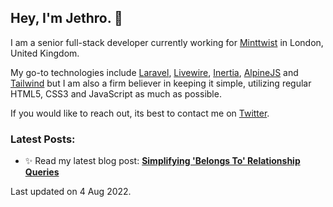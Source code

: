 ## Hey, I'm Jethro. 👋

I am a senior full-stack developer currently working for [Minttwist](https://www.minttwist.com/) in London, United Kingdom. 

My go-to technologies include [Laravel](https://laravel.com/), [Livewire](https://laravel-livewire.com/), [Inertia](https://inertiajs.com/), [AlpineJS](https://alpinejs.dev/) and [Tailwind](https://tailwindcss.com/) but I am also a firm believer in keeping it simple, utilizing regular HTML5, CSS3 and JavaScript as much as possible. 

If you would like to reach out, its best to contact me on [Twitter](https://twitter.com/jethromayuk).

### Latest Posts:


- ✨ Read my latest blog post: **[Simplifying 'Belongs To' Relationship Queries](https://jethromay.dev/blog/simplifying-belongs-to-relationship-queries)**

Last updated on 4 Aug 2022.
